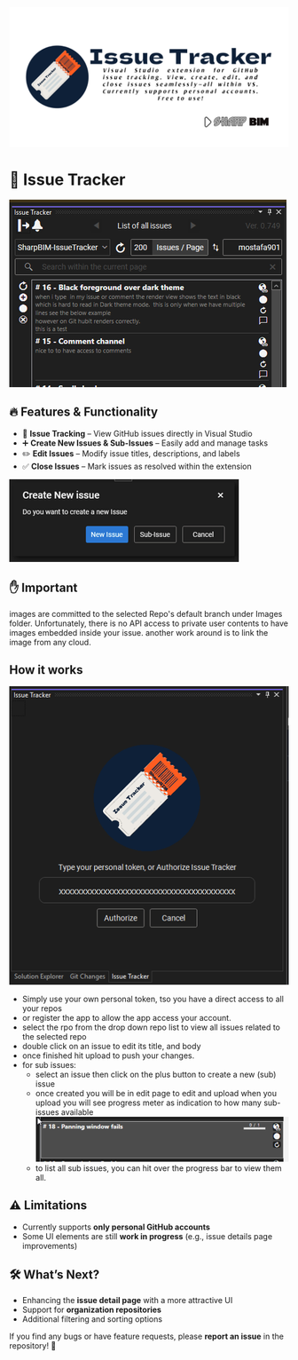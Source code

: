 ![GitTracker_RepoCard](Images/GitTracker_RepoCard.png)

# 🚀 Issue Tracker

![OverView_Header](Images/OverView_Header.png)

## 🔥 Features & Functionality  
- 📌 **Issue Tracking** – View GitHub issues directly in Visual Studio  
- ➕ **Create New Issues & Sub-Issues** – Easily add and manage tasks  
- ✏️ **Edit Issues** – Modify issue titles, descriptions, and labels  
- ✅ **Close Issues** – Mark issues as resolved within the extension  

![OverView_CreateIssue](Images/OverView_CreateIssue.png)

## :hand: Important
images are committed to the selected Repo's default branch under Images folder. Unfortunately, there is no API access to private user contents to have images embedded inside your issue. another work around is to link the image from any cloud.

## How it works
![Overview_Login](Images/overview_login.png)
- Simply use your own personal token, tso you have a direct access to all your repos
- or register the app to allow the app access your account.
- select the rpo from the drop down repo list to view all issues related to the selected repo
- double click on an issue to edit its title, and body
- once finished hit upload to push your changes.
- for sub issues:
    - select an issue then click on the plus button to create a new (sub) issue  
    - once created you will be in edit page to edit and upload
    when you upload you will see progress meter as indication to how many sub-issues available
    ![Overview_Login](Images/overview_subissue.png)
    - to list all sub issues, you can hit over the progress bar to view them all.



## ⚠️ Limitations  
- Currently supports **only personal GitHub accounts**  
- Some UI elements are still **work in progress** (e.g., issue details page improvements)  

## 🛠️ What’s Next?  
- Enhancing the **issue detail page** with a more attractive UI  
- Support for **organization repositories**  
- Additional filtering and sorting options  

If you find any bugs or have feature requests, please **report an issue** in the repository! 🚀  
